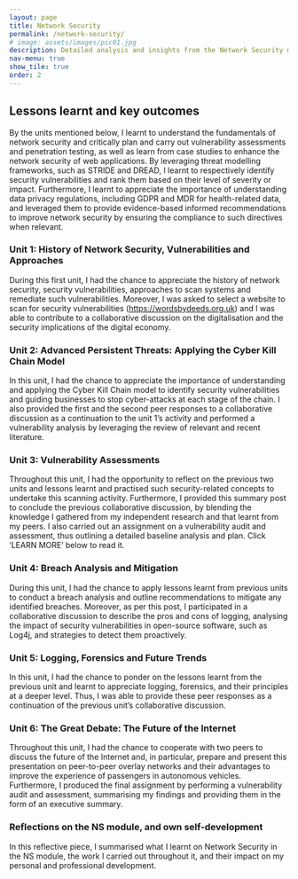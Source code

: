 ```yaml
---
layout: page
title: Network Security
permalink: /network-security/
# image: assets/images/pic01.jpg
description: Detailed analysis and insights from the Network Security module.
nav-menu: true
show_tile: true
order: 2
---
```


<!-- Main -->
<div id="main" class="alt">
	<div id="section-1" class="spotlights">
    <div class="inner">
        <h2 class="major">Lessons learnt and key outcomes</h2>
        <p>By the units mentioned below, I learnt to understand the fundamentals of network security and critically plan and carry out vulnerability assessments and penetration testing, as well as learn from case studies to enhance the network security of web applications. By leveraging threat modelling frameworks, such as STRIDE and DREAD, I learnt to respectively identify security vulnerabilities and rank them based on their level of severity or impact. Furthermore, I learnt to appreciate the importance of understanding data privacy regulations, including GDPR and MDR for health-related data, and leveraged them to provide evidence-based informed recommendations to improve network security by ensuring the compliance to such directives when relevant.</p>
    </div>
</div>

<div id="section-2">
    <div class="inner">
        <h3 class="major">Unit 1: History of Network Security, Vulnerabilities and Approaches</h3>
        <p>During this first unit, I had the chance to appreciate the history of network security, security vulnerabilities, approaches to scan systems and remediate such vulnerabilities. Moreover, I was asked to select a website to scan for security vulnerabilities (<a href="https://wordsbydeeds.org.uk">https://wordsbydeeds.org.uk</a>) and I was able to contribute to a collaborative discussion on the digitalisation and the security implications of the digital economy.</p>
    </div>
</div>

<div id="section-3" class="spotlights">
    <div class="inner">
        <h3 class="major">Unit 2: Advanced Persistent Threats: Applying the Cyber Kill Chain Model</h3>
        <p>In this unit, I had the chance to appreciate the importance of understanding and applying the Cyber Kill Chain model to identify security vulnerabilities and guiding businesses to stop cyber-attacks at each stage of the chain. I also provided the first and the second peer responses to a collaborative discussion as a continuation to the unit 1’s activity and performed a vulnerability analysis by leveraging the review of relevant and recent literature.</p>
    </div>
</div>

<div id="section-4">
    <div class="inner">
        <h3 class="major">Unit 3: Vulnerability Assessments</h3>
        <p>Throughout this unit, I had the opportunity to reflect on the previous two units and lessons learnt and practised such security-related concepts to undertake this scanning activity. Furthermore, I provided this summary post to conclude the previous collaborative discussion, by blending the knowledge I gathered from my independent research and that learnt from my peers. I also carried out an assignment on a vulnerability audit and assessment, thus outlining a detailed baseline analysis and plan. Click ‘LEARN MORE’ below to read it.</p>
    </div>
</div>

<div id="section-5" class="spotlights">
    <div class="inner">
        <h3 class="major">Unit 4: Breach Analysis and Mitigation</h3>
        <p>During this unit, I had the chance to apply lessons learnt from previous units to conduct a breach analysis and outline recommendations to mitigate any identified breaches. Moreover, as per this post, I participated in a collaborative discussion to describe the pros and cons of logging, analysing the impact of security vulnerabilities in open-source software, such as Log4j, and strategies to detect them proactively.</p>
    </div>
</div>

<div id="section-6">
    <div class="inner">
        <h3 class="major">Unit 5: Logging, Forensics and Future Trends</h3>
        <p>In this unit, I had the chance to ponder on the lessons learnt from the previous unit and learnt to appreciate logging, forensics, and their principles at a deeper level. Thus, I was able to provide these peer responses as a continuation of the previous unit’s collaborative discussion.</p>
    </div>
</div>

<div id="section-7" class="spotlights">
    <div class="inner">
        <h3 class="major">Unit 6: The Great Debate: The Future of the Internet</h3>
        <p>Throughout this unit, I had the chance to cooperate with two peers to discuss the future of the Internet and, in particular, prepare and present this presentation on peer-to-peer overlay networks and their advantages to improve the experience of passengers in autonomous vehicles. Furthermore, I produced the final assignment by performing a vulnerability audit and assessment, summarising my findings and providing them in the form of an executive summary.</p>
    </div>
</div>

<div id="section-8">
    <div class="inner">
        <h3 class="major">Reflections on the NS module, and own self-development</h3>
        <p>In this reflective piece, I summarised what I learnt on Network Security in the NS module, the work I carried out throughout it, and their impact on my personal and professional development.</p>
    </div>
</div>				
</div>
